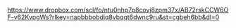 https://www.dropbox.com/scl/fo/ntu0nhp7p8covj8zpm37x/AB72rskCCW6OF-v62KvpgWs?rlkey=napbbbobdjq8vbqqt6dwnc9ru&st=cgbeh6bb&dl=0